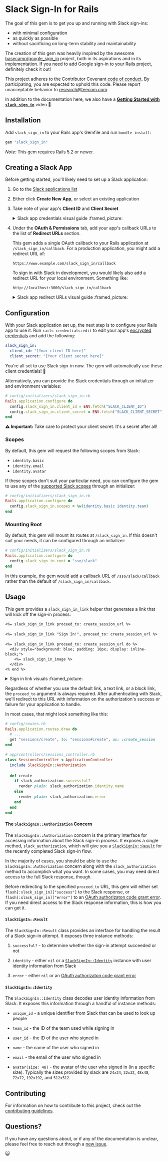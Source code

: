 # Slack Sign-In for Rails

The goal of this gem is to get you up and running with Slack sign-ins:

  - with minimal configuration
  - as quickly as possible
  - without sacrificing on long-term stability and maintainability

The creation of this gem was heavily inspired by the awesome
[basecamp/google_sign_in](https://github.com/basecamp/google_sign_in) project,
both in its aspirations and in its implementation. If you need to add Google
sign-in to your Rails project, definitely check it out!

This project adheres to the Contributor Covenant
[code of conduct](./CODE_OF_CONDUCT.md). By participating, you are expected to
uphold this code. Please report unacceptable behavior to
research@teecom.com.

In addition to the documentation here, we also have a **[Getting Started with `slack_sign_in`](https://vimeo.com/387819353)** video :movie_camera:.

## Installation

Add `slack_sign_in` to your Rails app's Gemfile and run `bundle install`:

```ruby
gem "slack_sign_in"
```

*Note:* This gem requires Rails 5.2 or newer.

## Creating a Slack App

Before getting started, you'll likely need to set up a Slack application:

  1. Go to the [Slack applications list](https://api.slack.com/apps)

  2. Either click **Create New App**, or select an existing application

  3. Take note of your app's **Client ID** and **Client Secret**

     <details>
       <summary>Slack app credentials visual guide :framed_picture:</summary>

       ![Slack App Credentials](./doc/images/app_credentials.png)
     </details>

  4. Under the **OAuth & Permissions** tab, add your app's callback URLs to the
     list of **Redirect URLs** section.

     This gem adds a single OAuth callback to your Rails application at
     `/slack_sign_in/callback`. For a production application, you might add a
     redirect URL of:

     ```
     https://www.example.com/slack_sign_in/callback
     ```

     To sign in with Slack in development, you would likely also add a redirect
     URL for your local environment. Something like:

     ```
     http://localhost:3000/slack_sign_in/callback
     ```

     <details>
       <summary>Slack app redirect URLs visual guide :framed_picture:</summary>

       ![Slack App Redirect URLs](./doc/images/redirect_urls.png)
     </details>

## Configuration

With your Slack application set up, the next step is to configure your Rails
app to use it. Run `rails credentials:edit` to edit your app's
[encrypted credentials](https://guides.rubyonrails.org/security.html#custom-credentials)
and add the following:

```yaml
slack_sign_in:
  client_id: "[Your client ID here]"
  client_secret: "[Your client secret here]"
```

You're all set to use Slack sign-in now. The gem will automatically use these
client credentials! :tada:

Alternatively, you can provide the Slack credentials through an initializer
and environment variables:

```ruby
# config/initializers/slack_sign_in.rb
Rails.application.configure do
  config.slack_sign_in.client_id = ENV.fetch("SLACK_CLIENT_ID")
  config.slack_sign_in.client_secret = ENV.fetch("SLACK_CLIENT_SECRET")
end
```

**:warning: Important:** Take care to protect your client secret. It's a secret
after all!

### Scopes

By default, this gem will request the following scopes from Slack:

  - `identity.basic`
  - `identity.email`
  - `identity.avatar`

If these scopes don't suit your particular need, you can configure the gem to
use any of the
[supported Slack scopes](https://api.slack.com/docs/sign-in-with-slack#identity_scopes)
through an initializer:

```ruby
# config/initializers/slack_sign_in.rb
Rails.application.configure do
  config.slack_sign_in.scopes = %w(identity.basic identity.team)
end
```

### Mounting Root

By default, this gem will mount its routes at `/slack_sign_in`. If this doesn't
suit your needs, it can be configured through an initializer:

```ruby
# config/initializers/slack_sign_in.rb
Rails.application.configure do
  config.slack_sign_in.root = "sso/slack"
end
```

In this example, the gem would add a callback URL of `/sso/slack/callback`
rather than the default of `/slack_sign_in/callback`.

## Usage

This gem provides a `slack_sign_in_link` helper that generates a link that will
kick off the sign-in process:

```erb
<%= slack_sign_in_link proceed_to: create_session_url %>

<%= slack_sign_in_link "Sign In!", proceed_to: create_session_url %>

<%= slack_sign_in_link proceed_to: create_session_url do %>
  <div style="background: blue; padding: 10px; display: inline-block;">
    <%= slack_sign_in_image %>
  </div>
<% end %>
```

<details>
  <summary>Sign in link visuals :framed_picture:</summary>

  ![Sign in links](./doc/images/sign_in_links.png)
</details>

Regardless of whether you use the default link, a text link, or a block link,
the `proceed_to` argument is always required. After authenticating with Slack,
we'll redirect to this URL with information on the authorization's success or
failure for your application to handle.

In most cases, that might look something like this:

```ruby
# config/routes.rb
Rails.application.routes.draw do
  # ...
  get "sessions/create", to: "sessions#create", as: :create_session
end
```

```ruby
# app/controllers/sessions_controller.rb
class SessionsController < ApplicationController
  include SlackSignIn::Authorization

  def create
    if slack_authorization.successful?
      render plain: slack_authorization.identity.name
    else
      render plain: slack_authorization.error
    end
  end
end
```

#### The `SlackSignIn::Authorization` Concern

The `SlackSignIn::Authorization` concern is the primary interface for accessing
information about the Slack sign-in process. It exposes a single method,
`slack_authorization`, which will give you a
[`SlackSignIn::Result`](#slacksigninresult) for the recently completed Slack
sign-in flow.

In the majority of cases, you should be able to use the
`SlackSignIn::Authorization` concern along with the `slack_authorization`
method to accomplish what you want. In some cases, you may need direct access to
the full Slack response, though.

Before redirecting to the specified `proceed_to` URL, this gem will either set
`flash[:slack_sign_in]["success"]` to the Slack response, or 
`flash[:slack_sign_in]["error"]` to an
[OAuth authorizaton code grant error](https://tools.ietf.org/html/rfc6749#section-4.1.2.1).
If you need direct access to the Slack response information, this is how you can
get it.

#### `SlackSignIn::Result`

The `SlackSignIn::Result` class provides an interface for handling the result of
a Slack sign-in attempt. It exposes three instance methods:

  1. `successful?` - to determine whether the sign-in attempt succeeded or not

  2. `identity` - either `nil` or a [`SlackSignIn::Identity`](#slacksigninidentity)
     instance with user identity information from Slack

  3. `error` - either `nil` or an
     [OAuth authorizaton code grant error](https://tools.ietf.org/html/rfc6749#section-4.1.2.1)

#### `SlackSignIn::Identity`

The `SlackSignIn::Identity` class decodes user identity information from Slack.
It exposes this information through a handful of instance methods:

  - `unique_id` - a unique identifier from Slack that can be used to look up
    people

  - `team_id` - the ID of the team used while signing in

  - `user_id` - the ID of the user who signed in

  - `name` - the name of the user who signed in

  - `email` - the email of the user who signed in

  - `avatar(size: 48)` - the avatar of the user who signed in
    (in a specific size). Typically the sizes provided by slack are
    `24x24`, `32x32`, `48x48`, `72x72`, `192x192`, and `512x512`.

## Contributing

For information on how to contribute to this project, check out the
[contributing guidelines](./CONTRIBUTING.md).

## Questions?

If you have any questions about, or if any of the documentation is unclear,
please feel free to reach out through a
[new issue](https://github.com/TEECOM/slack_sign_in/issues/new?labels=documentation%20:writing_hand:).

:smiley_cat:
